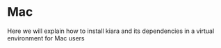 # Mac

Here we will explain how to install kiara and its dependencies in a virtual environment for Mac users
